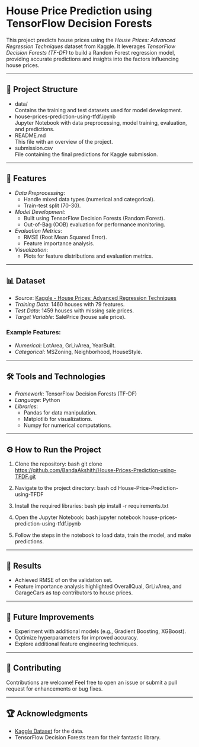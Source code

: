 # House Price Prediction using TensorFlow Decision Forests

This project predicts house prices using the *House Prices: Advanced Regression Techniques* dataset from Kaggle. It leverages *TensorFlow Decision Forests (TF-DF)* to build a Random Forest regression model, providing accurate predictions and insights into the factors influencing house prices.

---

## 📂 Project Structure
- data/  
  Contains the training and test datasets used for model development.
- house-prices-prediction-using-tfdf.ipynb  
  Jupyter Notebook with data preprocessing, model training, evaluation, and predictions.
- README.md  
  This file with an overview of the project.
- submission.csv  
  File containing the final predictions for Kaggle submission.

---

## 🚀 Features
- *Data Preprocessing*: 
  - Handle mixed data types (numerical and categorical).
  - Train-test split (70-30).
- *Model Development*:
  - Built using TensorFlow Decision Forests (Random Forest).
  - Out-of-Bag (OOB) evaluation for performance monitoring.
- *Evaluation Metrics*:
  - RMSE (Root Mean Squared Error).
  - Feature importance analysis.
- *Visualization*:
  - Plots for feature distributions and evaluation metrics.

---

## 📊 Dataset
- *Source*: [Kaggle - House Prices: Advanced Regression Techniques](https://www.kaggle.com/c/house-prices-advanced-regression-techniques)
- *Training Data*: 1460 houses with 79 features.
- *Test Data*: 1459 houses with missing sale prices.
- *Target Variable*: SalePrice (house sale price).

### Example Features:
- *Numerical*: LotArea, GrLivArea, YearBuilt.
- *Categorical*: MSZoning, Neighborhood, HouseStyle.

---

## 🛠 Tools and Technologies
- *Framework*: TensorFlow Decision Forests (TF-DF)
- *Language*: Python
- *Libraries*: 
  - Pandas for data manipulation.
  - Matplotlib for visualizations.
  - Numpy for numerical computations.

---

## ⚙ How to Run the Project
1. Clone the repository:
   bash
   git clone https://github.com/BandaAkshith/House-Prices-Prediction-using-TFDF.git
   
2. Navigate to the project directory:
   bash
   cd House-Price-Prediction-using-TFDF
   
3. Install the required libraries:
   bash
   pip install -r requirements.txt
   
4. Open the Jupyter Notebook:
   bash
   jupyter notebook house-prices-prediction-using-tfdf.ipynb
   
5. Follow the steps in the notebook to load data, train the model, and make predictions.

---

## 📝 Results
- Achieved RMSE of <add your result> on the validation set.
- Feature importance analysis highlighted OverallQual, GrLivArea, and GarageCars as top contributors to house prices.

---

## 📌 Future Improvements
- Experiment with additional models (e.g., Gradient Boosting, XGBoost).
- Optimize hyperparameters for improved accuracy.
- Explore additional feature engineering techniques.

---

## 🤝 Contributing
Contributions are welcome! Feel free to open an issue or submit a pull request for enhancements or bug fixes.

---

## 🏆 Acknowledgments
- [Kaggle Dataset](https://www.kaggle.com/c/house-prices-advanced-regression-techniques) for the data.
- TensorFlow Decision Forests team for their fantastic library.
